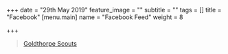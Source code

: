 +++
date = "29th May 2019"
feature_image = ""
subtitle = ""
tags = []
title = "Facebook"
[menu.main]
name = "Facebook Feed"
weight = 8

+++
<div id="fb-root"></div>
<script async defer crossorigin="anonymous" src="https://connect.facebook.net/en_GB/sdk.js#xfbml=1&version=v3.3"></script>
<div class="fb-page" data-href="https://www.facebook.com/goldthorpescouts/" data-tabs="timeline" data-width="" data-height="" data-small-header="false" data-adapt-container-width="true" data-hide-cover="false" data-show-facepile="true"><blockquote cite="https://www.facebook.com/goldthorpescouts/" class="fb-xfbml-parse-ignore"><a href="https://www.facebook.com/goldthorpescouts/">Goldthorpe Scouts</a></blockquote></div>